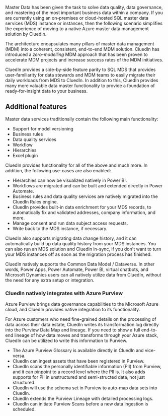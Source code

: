 Master Data has been given the task to solve data quality, data governance, and mastering of the most important business data within a company. If you are currently using an on-premises or cloud-hosted SQL master data services (MDS) instance or instances, then the following scenario simplifies the experience of moving to a native Azure master data management solution by CluedIn. 

The architecture encapsulates many pillars of master data management (MDM) into a coherent, consistent, end-to-end MDM solution. CluedIn has introduced a _zero-modelling_ MDM approach that has been proven to accelerate MDM projects and increase success rates of the MDM initiatives.

CluedIn provides a side-by-side feature parity to SQL MDS that provides user-familiarity for data stewards and MDM teams to easily migrate their daily workloads from MDS to CluedIn. In addition to this, CluedIn provides many more valuable data master functionality to provide a foundation of ready-for-insight data to your business.

## Additional features

Master data services traditionally contain the following main functionality:
- Support for model versioning
- Business rules
- Data quality services
- Workflow
- Hierarchies
- Excel plugin

CluedIn provides functionality for all of the above and much more. In addition, the following use-cases are also enabled: 
  - Hierarchies can now be visualized natively in Power BI. 
  - Workflows are migrated and can be built and extended directly in Power Automate.
  - Business rules and data quality services are natively migrated into the CluedIn Rules engine. 
  - CluedIn provides built-in data enrichment for your MDS records, to automatically fix and validated addresses, company information, and more.
  - Manage consent and run data subject access requests.
  - Write back to the MDS instance, if necessary.

CluedIn also supports migrating data change history, and it can automatically build up data quality history from your MDS instances.
You can also run an MDS solution and CluedIn in-sync, if you don't want to turn your MDS instances off as soon as the migration process has finished. 

CluedIn natively supports the Common Data Model / Dataverse. In other words,  Power Apps, Power Automate, Power BI, virtual chatbots, and Microsoft Dynamics users can all natively utilize data from CluedIn, without the need for any extra setup or integration.

### CluedIn natively integrates with Azure Purview 

Azure Purview brings data governance capabilities to the Microsoft Azure cloud, and CluedIn provides native integration to its functionality.

For Azure customers who need fine-grained details on the processing of data across their data estate, CluedIn writes its transformation log directly into the Purview Data Map and lineage. If you need to show a full end-to-end lineage of how data moves and transforms through your Azure stack, CluedIn can be utilized to write this information to Purview. 

 - The Azure Purview Glossary is available directly in CluedIn and vice-versa. 
 - CluedIn can ingest assets that have been registered in Purview.
 - CluedIn scans the personally identifiable information (PII) from Purview, and it can pinpoint to a record level where the PII is. It also adds supports for PII in unstructured and semi-structed data, not just structured. 
 - CluedIn will use the schema set in Purview to auto-map data sets into CluedIn. 
 - CluedIn extends the Purview Lineage with detailed processing logs. 
-	CluedIn can initiate Purview Scans before a new data ingestion is scheduled. 

